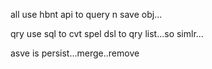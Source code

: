 

all use hbnt api to query n save obj...

qry use sql to cvt  spel  dsl to qry list...so simlr...

asve is   persist...merge..remove


